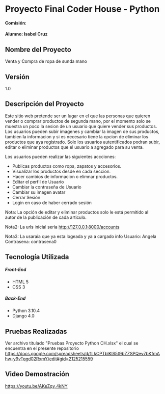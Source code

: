 # Proyecto Final Coder House - Python
#### Comisión: 
#### Alumno: Isabel Cruz

## Nombre del Proyecto
Venta y Compra de ropa de sunda mano

## Versión
1.0

## Descripción del Proyecto

Este sitio web pretende ser un lugar en el que las personas que quieren vender o comprar productos de segunda mano, por el momento solo se muestra un poco la sesion de un usuario que quiere vender sus productos. Los usuarios pueden subir imagenes y cambiar la imagen de sus productos, tambien la informacion y si es necesario tiene la opcion de eliminar los productos que aya registrado.
Solo los usuarios autentificados podran subir, editar o eliminar productos que el usuario a agregado para su venta.

Los usuarios pueden realizar las siguientes accciones:
- Publicas productos como ropa, zapatos y accesorios.
- Visualizar los productos desde en cada seccion.
- Hacer cambios de informacion o elimnar productos.
- Editar el perfil de Usuario
- Cambiar la contraseña de Usuario
- Cambiar su imagen avatar
- Cerrar Sesión
- Login en caso de haber cerrado sesión

Nota: La opción de editar y eliminar productos solo le está permitido al autor de la publicación de cada articulo.

Nota2: La urls inicial seria http://127.0.0.1:8000/accounts

Nota3: La usaraia que ya esta logeada y ya a cargado info 
Usuario: Angela
Contrasena: contrasena0

## Tecnología Utilizada

##### Front-End
- HTML 5
- CSS 3

##### Back-End
- Python 3.10.4
- Django 4.0

## Pruebas Realizadas

Ver archivo titulado "Pruebas Proyecto Python CH.xlsx" el cual se encuentra en el presente repositorio https://docs.google.com/spreadsheets/d/1LkCPTblKlS5t9bZZSPQev7bKfmAhw-y9vTqgd02RxmY/edit#gid=2125215559

## Video Demostración

https://youtu.be/AKeZqy_4kNY


